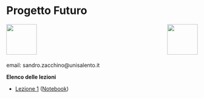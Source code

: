 <!-- .slide: class="cosa-impareremo hidden-h1 h1-fontsize-30 h1-align-left shape" data-background-image="/futuro/sfondi/Cosa Impareremo.webp" data-background-size="contain" -->
# Progetto Futuro

<img src="/futuro/futuro.png" style="height:80px"><img src="/futuro/unisalento-black.png" style="height:80px; float:right">

<p style="font-size:2vw;text-align:center;font-weight:bold" id="thisurl"><script>document.getElementById("thisurl").innerText = document.location.href</script></p>
<p>email: sandro.zacchino@unisalento.it</p>

<strong>Elenco delle lezioni</strong>
- [Lezione 1](Lezione1.html) ([Notebook](https://colab.research.google.com/drive/1mq1-Qb-WKtdJrPWUowC4USe5SwkKzWl7?usp=sharing))
</li>
</ul>
